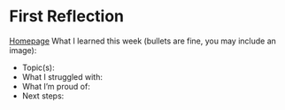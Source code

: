 # First Reflection
[Homepage](README.md)
What I learned this week (bullets are fine, you may include an image):

- Topic(s):
- What I struggled with:
- What I’m proud of:
- Next steps:
